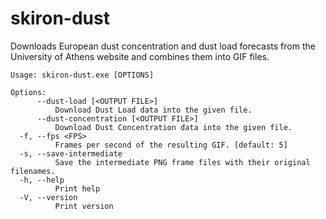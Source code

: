 # skiron-dust

Downloads European dust concentration and dust load forecasts from the University of Athens website and combines them into GIF files.

```
Usage: skiron-dust.exe [OPTIONS]

Options:
      --dust-load [<OUTPUT FILE>]
          Download Dust Load data into the given file.
      --dust-concentration [<OUTPUT FILE>]
          Download Dust Concentration data into the given file.
  -f, --fps <FPS>
          Frames per second of the resulting GIF. [default: 5]
  -s, --save-intermediate
          Save the intermediate PNG frame files with their original filenames.
  -h, --help
          Print help
  -V, --version
          Print version
```
